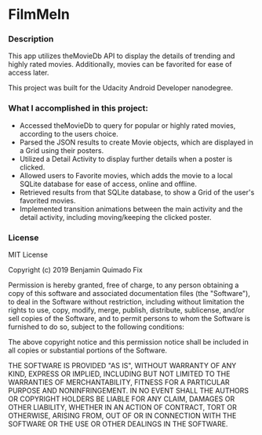 # FilmMeIn

### Description
This app utilizes theMovieDb API to display the details of trending and highly rated movies.
Additionally, movies can be favorited for ease of access later.

This project was built for the Udacity Android Developer nanodegree.


### What I accomplished in this project:

* Accessed theMovieDb to query for popular or highly rated movies, according to the users choice.
* Parsed the JSON results to create Movie objects, which are displayed in a Grid using their posters.
* Utilized a Detail Activity to display further details when a poster is clicked.
* Allowed users to Favorite movies, which adds the movie to a local SQLite database for ease of access, online and offline.
* Retrieved results from that SQLite database, to show a Grid of the user's favorited movies.
* Implemented transition animations between the main activity and the detail activity, including moving/keeping the clicked poster.

### License

MIT License

Copyright (c) 2019 Benjamin Quimado Fix

Permission is hereby granted, free of charge, to any person obtaining a copy
of this software and associated documentation files (the "Software"), to deal
in the Software without restriction, including without limitation the rights
to use, copy, modify, merge, publish, distribute, sublicense, and/or sell
copies of the Software, and to permit persons to whom the Software is
furnished to do so, subject to the following conditions:

The above copyright notice and this permission notice shall be included in all
copies or substantial portions of the Software.

THE SOFTWARE IS PROVIDED "AS IS", WITHOUT WARRANTY OF ANY KIND, EXPRESS OR
IMPLIED, INCLUDING BUT NOT LIMITED TO THE WARRANTIES OF MERCHANTABILITY,
FITNESS FOR A PARTICULAR PURPOSE AND NONINFRINGEMENT. IN NO EVENT SHALL THE
AUTHORS OR COPYRIGHT HOLDERS BE LIABLE FOR ANY CLAIM, DAMAGES OR OTHER
LIABILITY, WHETHER IN AN ACTION OF CONTRACT, TORT OR OTHERWISE, ARISING FROM,
OUT OF OR IN CONNECTION WITH THE SOFTWARE OR THE USE OR OTHER DEALINGS IN THE
SOFTWARE.
